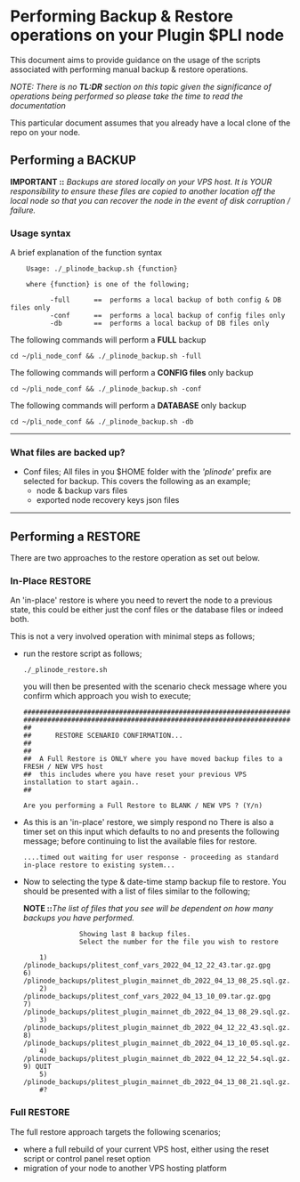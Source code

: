 # Performing Backup & Restore operations on your Plugin $PLI node

This document aims to provide guidance on the usage of the scripts associated with performing manual backup & restore operations.

_NOTE: There is no **TL:DR** section on this topic given the significance of operations being performed so please take the time to read the documentation_

This particular document assumes that you already have a local clone of the repo on your node.

## Performing a BACKUP

**IMPORTANT ::** _Backups are stored locally on your VPS host. It is YOUR responsibility to ensure these files are copied to another location off the local node so that you can recover the node in the event of disk corruption / failure._

### Usage syntax

A brief explanation of the function syntax 

        Usage: ./_plinode_backup.sh {function}

        where {function} is one of the following;

              -full      ==  performs a local backup of both config & DB files only
              -conf      ==  performs a local backup of config files only
              -db        ==  performs a local backup of DB files only


The following commands will perform a **FULL** backup

    cd ~/pli_node_conf && ./_plinode_backup.sh -full


The following commands will perform a **CONFIG files** only backup

    cd ~/pli_node_conf && ./_plinode_backup.sh -conf


The following commands will perform a **DATABASE** only backup 

    cd ~/pli_node_conf && ./_plinode_backup.sh -db

---

### What files are backed up?

 - Conf files;
    All files in you $HOME folder with the _'plinode'_ prefix are selected for backup. This covers the following as an example;
    - node & backup vars files
    - exported node recovery keys json files
    
---

## Performing a RESTORE

There are two approaches to the restore operation as set out below.

### In-Place RESTORE

An 'in-place' restore is where you need to revert the node to a previous state, this could be either just the conf files or the database files or indeed both.  

This is not a very involved operation with minimal steps as follows;

  - run the restore script as follows;
    
        ./_plinode_restore.sh

    you will then be presented with the scenario check message where you confirm which approach you wish to execute;

        #########################################################################
        #########################################################################
        ##
        ##      RESTORE SCENARIO CONFIRMATION...
        ##
        ##
        ##  A Full Restore is ONLY where you have moved backup files to a FRESH / NEW VPS host
        ##  this includes where you have reset your previous VPS installation to start again..
        ##

        Are you performing a Full Restore to BLANK / NEW VPS ? (Y/n)

  - As this is an 'in-place' restore, we simply respond no
    There is also a timer set on this input which defaults to no and presents the following message; before continuing to list the available files for restore.

        ....timed out waiting for user response - proceeding as standard in-place restore to existing system...

  - Now to selecting the type & date-time stamp backup file to restore. You should be presented with a list of files similar to the following;
    
    **NOTE ::**_The list of files that you see will be dependent on how many backups you have performed._

                      Showing last 8 backup files.
                      Select the number for the file you wish to restore

            1) /plinode_backups/plitest_conf_vars_2022_04_12_22_43.tar.gz.gpg	       6) /plinode_backups/plitest_plugin_mainnet_db_2022_04_13_08_25.sql.gz.gpg
            2) /plinode_backups/plitest_conf_vars_2022_04_13_10_09.tar.gz.gpg	       7) /plinode_backups/plitest_plugin_mainnet_db_2022_04_13_08_29.sql.gz.gpg
            3) /plinode_backups/plitest_plugin_mainnet_db_2022_04_12_22_43.sql.gz.gpg  8) /plinode_backups/plitest_plugin_mainnet_db_2022_04_13_10_05.sql.gz.gpg
            4) /plinode_backups/plitest_plugin_mainnet_db_2022_04_12_22_54.sql.gz.gpg  9) QUIT
            5) /plinode_backups/plitest_plugin_mainnet_db_2022_04_13_08_21.sql.gz.gpg
            #?



### Full RESTORE 

The full restore approach targets the following scenarios;

  -  where a full rebuild of your current VPS host, either using the reset script or control panel reset option 
  -  migration of your node to another VPS hosting platform

  